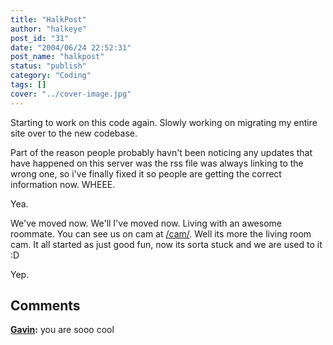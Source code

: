 ```yaml
---
title: "HalkPost"
author: "halkeye"
post_id: "31"
date: "2004/06/24 22:52:31"
post_name: "halkpost"
status: "publish"
category: "Coding"
tags: []
cover: "../cover-image.jpg"
---
```


Starting to work on this code again. Slowly working on migrating my entire site over to the new codebase.

Part of the reason people probably havn't been noticing any updates that have happened on this server was the rss file was always linking to the wrong one, so i've finally fixed it so people are getting the correct information now. WHEEE.

Yea.

We've moved now. We'll I've moved now. Living with an awesome roommate. You can see us on cam at [/cam/](https://www.halkeye.net/cam/). Well its more the living room cam. It all started as just good fun, now its sorta stuck and we are used to it :D

Yep.

## Comments

**[Gavin](#30 "2004-06-25 22:51:55"):** you are sooo cool

